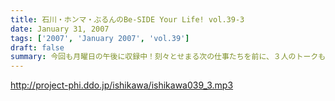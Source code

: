 ```yaml
---
title: 石川・ホンマ・ぶるんのBe-SIDE Your Life! vol.39-3
date: January 31, 2007
tags: ['2007', 'January 2007', 'vol.39']
draft: false
summary: 今回も月曜日の午後に収録中！刻々とせまる次の仕事たちを前に、３人のトークも冴え渡るのか！？そうそう、本編ラストでもお知らせしておりますが、雑誌「anan」で石川サンが取材をされておりますので、そちらのチェックもしてみてね！何しろ、取材のお願いは「担当の編集さんがリスナーだった。」という、奇跡の出会いからですからね！さてさてその内容は、と。NAMAE
---
```


http://project-phi.ddo.jp/ishikawa/ishikawa039_3.mp3
